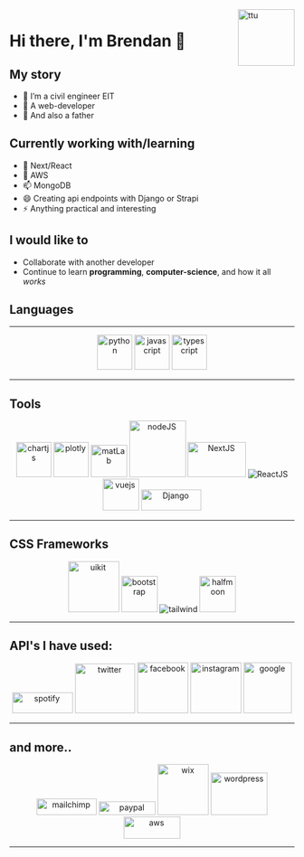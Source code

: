 <img src="https://user-images.githubusercontent.com/64326462/110130533-1e7d6480-7d97-11eb-9551-0989d9fc86fd.jpg" alt="ttu" align="right" width="100" height="100">

# Hi there, I'm Brendan 👋 

## My story

- 🔭 I’m a civil engineer EIT
- 🌱 A web-developer
- 👯 And also a father

## Currently working with/learning

- 🤔 Next/React
- 💬 AWS
- 📫 MongoDB
- 😄 Creating api endpoints with Django or Strapi
- ⚡ Anything practical and interesting


## I would like to

- Collaborate with another developer
- Continue to learn **programming**, **computer-science**, and how it all *works*

## Languages

---

<p align="center">
  <img src="https://user-images.githubusercontent.com/64326462/110136681-f9d8bb00-7d9d-11eb-9993-66e1099256e2.png" alt="python" width="62" height="62">
  <img src="https://user-images.githubusercontent.com/64326462/110135830-f7299600-7d9c-11eb-95f3-d839814af091.png" alt="javascript" width="62" height="62">
  <img src="https://user-images.githubusercontent.com/64326462/110136837-2a205980-7d9e-11eb-9630-182b5d50867a.png" alt="typescript" width="62" height="62">
</p>

---

## Tools

<p align="center">
  <img src="https://user-images.githubusercontent.com/64326462/110134442-67371c80-7d9b-11eb-91b8-803cd84fa20c.png" alt="chartjs" width="62" height="62">
  <img src="https://user-images.githubusercontent.com/64326462/110136652-efb6bc80-7d9d-11eb-9bd5-68dc1ce4bf87.png" alt="plotly" width="62" height="62">
  <img src="https://user-images.githubusercontent.com/64326462/110136481-bb430080-7d9d-11eb-8363-79e6db9cb9e3.png" alt="matLab" width="64" height="57.5">
  <img src="https://user-images.githubusercontent.com/64326462/110136596-de6db000-7d9d-11eb-83f4-bbbe0237fa14.png" alt="nodeJS" width="100" height="100">
  <img src="https://user-images.githubusercontent.com/64326462/110136560-d31a8480-7d9d-11eb-89fc-e832673bc458.png" alt="NextJS" width="102.4" height="61.8">
  <img src="https://user-images.githubusercontent.com/64326462/110136731-065d1380-7d9e-11eb-830b-39abd4812e1a.png" alt="ReactJS">
  <img src="https://user-images.githubusercontent.com/64326462/110136891-3c01fc80-7d9e-11eb-8dd4-ab0713b8938f.png" alt="vuejs" width="64" height="55.5">
  <img src="https://user-images.githubusercontent.com/64326462/110135604-b3369100-7d9c-11eb-8a44-c3da34e27b46.png" alt="Django" width="106.8" height="37.2">
</p>

---

## CSS Frameworks

<p align="center">  
  <img src="https://user-images.githubusercontent.com/64326462/110136864-34425800-7d9e-11eb-920d-71d962ceae9d.png" alt="uikit" width="90" height="90">
  <img src="https://user-images.githubusercontent.com/64326462/110133305-2a1e5a80-7d9a-11eb-83ef-277f6c44f321.png" alt="bootstrap" width="64" height="64">
  <img src="https://user-images.githubusercontent.com/64326462/110136791-1aa11080-7d9e-11eb-8356-6ad2c6e9bbf5.png" alt="tailwind">
  <img src="https://user-images.githubusercontent.com/64326462/110135685-ccd7d880-7d9c-11eb-914b-eb0a673c48f9.png" alt="halfmoon" width="64" height="64">
</p>

---

## API's I have used:

<p align="center">  
  <img src="https://user-images.githubusercontent.com/64326462/110136760-1117a880-7d9e-11eb-959f-54610d1f610e.png" alt="spotify" width="106.8" height="37.2">
  <img src="https://user-images.githubusercontent.com/64326462/110136813-2260b500-7d9e-11eb-9c77-1c0bdb361f25.png" alt="twitter" width="106.8" height="87.9">
  <img src="https://user-images.githubusercontent.com/64326462/110135657-c2b5da00-7d9c-11eb-8726-ad8b5abd86fc.png" alt="facebook" width="90" height="90">
  <img src="https://user-images.githubusercontent.com/64326462/110135727-d8c39a80-7d9c-11eb-95f2-dbe33b686b14.png" alt="instagram" width="90" height="90">
  <img src="https://user-images.githubusercontent.com/64326462/110137216-98651c00-7d9e-11eb-8267-65e9423fe42c.png" alt="google" width="85" height="90">
</p>

---
## and more..

<p align="center">  
  <img src="https://user-images.githubusercontent.com/64326462/110136450-b2eac580-7d9d-11eb-9679-6d85cca5cc78.png" alt="mailchimp" width="106.8" height="29">
  <img src="https://user-images.githubusercontent.com/64326462/110136620-e62d5480-7d9d-11eb-8613-b891a6c46ce3.png" alt="paypal" width="100" height="24.3">
  <img src="https://user-images.githubusercontent.com/64326462/110136987-550aad80-7d9e-11eb-8bcf-9405b2603c64.png" alt="wix" width="90" height="90">
  <img src="https://user-images.githubusercontent.com/64326462/110137021-5dfb7f00-7d9e-11eb-8d27-083d48c36fe0.png" alt="wordpress" width="100" height="75">
  <img src="https://user-images.githubusercontent.com/64326462/110136259-79b25580-7d9d-11eb-835a-247bf48b5458.png" alt="aws" width="100" height="38.7">
</p>

---